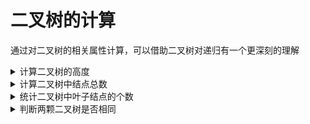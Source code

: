 # 二叉树的计算
通过对二叉树的相关属性计算，可以借助二叉树对递归有一个更深刻的理解
<details>
<summary>计算二叉树的高度</summary>

``` c
int depth(Node *root) {
    if (root == NULL) {
        return 0;
    } else {
        int leftDepth = depth(root->left);
        int rightDepth = depth(root->right);
        return leftDepth > rightDepth ? leftDepth + 1: rightDepth + 1;
    }
}
```
</details>


<details>
<summary>计算二叉树中结点总数</summary>

``` c
int countNodes(Node *root) {
    return root == NULL ? 0 : 1 + countNodes(root->left) + countNodes(root->right);
}
```
</details>

<details>
<summary>统计二叉树中叶子结点的个数</summary>

``` c
int countLeafNodes(Node *root) {
    if (root == NULL) {
        return 0;
    }
    if (root->left == NULL && root->right == NULL) {
        return 1;
    } 
    return countLeafNodes(root->left) + countLeafNodes(root->right);
}
```
</details>


<details>
<summary>判断两颗二叉树是否相同</summary>

``` c
bool isSame(Node *root1, Node *root2) {
    if (root1 == NULL && root2 == NULL) {
        return true;
    }
    if (root1 == NULL || root2 == NULL) {
        return false;
    }
    if (root1->data != root2->data) {
        return false;
    }
    return isSame(root1->left, root2->left) && isSame(root1->right, root2->right);
}
```
</details>

